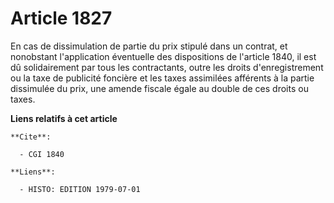 # Article 1827

En cas de dissimulation de partie du prix stipulé dans un contrat, et nonobstant l'application éventuelle des dispositions de
l'article 1840, il est dû solidairement par tous les contractants, outre les droits d'enregistrement ou la taxe de publicité
foncière et les taxes assimilées afférents à la partie dissimulée du prix, une amende fiscale égale au double de ces droits
ou taxes.

**Liens relatifs à cet article**

	**Cite**:

	  - CGI 1840

	**Liens**:

	  - HISTO: EDITION 1979-07-01
